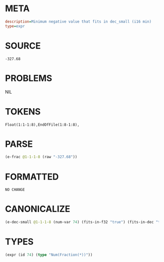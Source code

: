 # META
~~~ini
description=Minimum negative value that fits in dec_small (i16 min)
type=expr
~~~
# SOURCE
~~~roc
-327.68
~~~
# PROBLEMS
NIL
# TOKENS
~~~zig
Float(1:1-1:8),EndOfFile(1:8-1:8),
~~~
# PARSE
~~~clojure
(e-frac @1-1-1-8 (raw "-327.68"))
~~~
# FORMATTED
~~~roc
NO CHANGE
~~~
# CANONICALIZE
~~~clojure
(e-dec-small @1-1-1-8 (num-var 74) (fits-in-f32 "true") (fits-in-dec "true") (numerator "-32768") (denominator-power-of-ten "2") (value "-327.68") (id 74))
~~~
# TYPES
~~~clojure
(expr (id 74) (type "Num(Fraction(*))"))
~~~